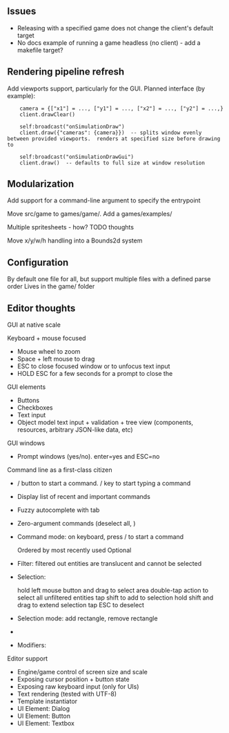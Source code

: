 
Issues
------

- Releasing with a specified game does not change the client's default target
- No docs example of running a game headless (no client) - add a makefile target?



Rendering pipeline refresh
--------------------------

Add viewports support, particularly for the GUI.  Planned interface (by example):
```
	camera = {["x1"] = ..., ["y1"] = ..., ["x2"] = ..., ["y2"] = ...,}
	client.drawClear()

	self:broadcast("onSimulationDraw")
	client.draw({"cameras": {camera}})  -- splits window evenly between provided viewports.  renders at specified size before drawing to 

	self:broadcast("onSimulationDrawGui")
	client.draw()  -- defaults to full size at window resolution
```


Modularization
--------------
Add support for a command-line argument to specify the entrypoint

Move src/game to games/game/.  Add a games/examples/

Multiple spritesheets - how?  TODO thoughts

Move x/y/w/h handling into a Bounds2d system


Configuration
-------------
By default one file for all, but support multiple files with a defined parse order
Lives in the game/ folder


Editor thoughts
---------------

GUI at native scale

Keyboard + mouse focused

- Mouse wheel to zoom
- Space + left mouse to drag
- ESC to close focused window or to unfocus text input
- HOLD ESC for a few seconds for a prompt to close the 

GUI elements

- Buttons
- Checkboxes
- Text input
- Object model text input + validation + tree view (components, resources, arbitrary JSON-like data, etc)

GUI windows
- Prompt windows (yes/no). enter=yes and ESC=no

Command line as a first-class citizen

- / button to start a command.  / key to start typing a command
- Display list of recent and important commands
- Fuzzy autocomplete with tab
- Zero-argument commands (deselect all, )
- Command mode: on keyboard, press / to start a command

	Ordered by most recently used
	Optional 

- Filter: filtered out entities are translucent and cannot be selected
- Selection:

	hold left mouse button and drag to select area
	double-tap action to select all unfiltered entities
	tap shift to add to selection
	hold shift and drag to extend selection
	tap ESC to deselect

- Selection mode: add rectangle, remove rectangle
- 
- Modifiers: 

Editor support

- Engine/game control of screen size and scale
- Exposing cursor position + button state
- Exposing raw keyboard input (only for UIs)
- Text rendering (tested with UTF-8)
- Template instantiator
- UI Element: Dialog
- UI Element: Button
- UI Element: Textbox
